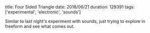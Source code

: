 title: Four Sided Triangle
date: 2018/06/21
duration: 129391
tags: ['experimental', 'electronic', 'sounds']

Similar to last night's experiment with sounds, just trying to explore in freeform and see what comes out.
